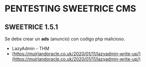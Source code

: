 # PENTESTING SWEETRICE CMS 

## SWEETRICE 1.5.1

Se debe crear  un **ads** (anuncio) con codigo php malicioso.

- LazyAdmin - THM
- [https://muirlandoracle.co.uk/2020/01/11/lazyadmin-write-up/](https://muirlandoracle.co.uk/2020/01/11/lazyadmin-write-up/)